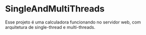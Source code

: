 # SingleAndMultiThreads
Esse projeto é uma calculadora funcionando no servidor web, com  arquitetura de single-thread e multi-threads.

